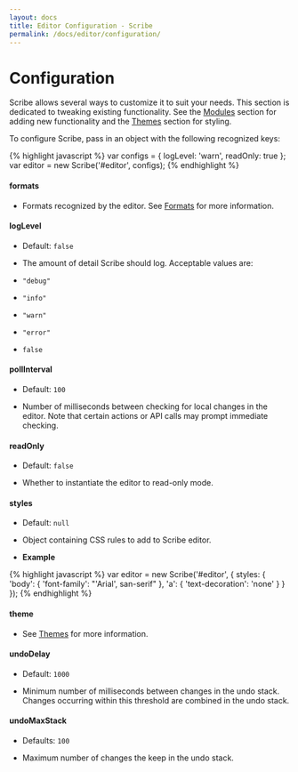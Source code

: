 ```yaml
---
layout: docs
title: Editor Configuration - Scribe
permalink: /docs/editor/configuration/
---
```


# Configuration

Scribe allows several ways to customize it to suit your needs. This section is dedicated to tweaking existing functionality. See the [Modules](/docs/modules/) section for adding new functionality and the [Themes](/docs/themes/) section for styling.

To configure Scribe, pass in an object with the following recognized keys:

{% highlight javascript %}
var configs = {
  logLevel: 'warn',
  readOnly: true
};
var editor = new Scribe('#editor', configs);
{% endhighlight %}


#### formats

- Formats recognized by the editor. See [Formats](/docs/editor/formats/) for more information.

#### logLevel

- Default: `false`

- The amount of detail Scribe should log. Acceptable values are:

- `"debug"`
- `"info"`
- `"warn"`
- `"error"`
- `false`

#### pollInterval

- Default: `100`

- Number of milliseconds between checking for local changes in the editor. Note that certain actions or API calls may prompt immediate checking.

#### readOnly

- Default: `false`

- Whether to instantiate the editor to read-only mode.

#### styles

- Default: `null`

- Object containing CSS rules to add to Scribe editor.

- **Example**

{% highlight javascript %}
var editor = new Scribe('#editor', {
  styles: {
    'body': {
      'font-family': "'Arial', san-serif"
    },
    'a': {
      'text-decoration': 'none'
    }
  }
});
{% endhighlight %}

#### theme

- See [Themes](/docs/themes/) for more information.

#### undoDelay

- Default: `1000`

- Minimum number of milliseconds between changes in the undo stack. Changes occurring within this threshold are combined in the undo stack.

#### undoMaxStack

- Defaults: `100`

- Maximum number of changes the keep in the undo stack.
